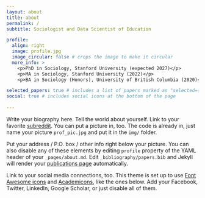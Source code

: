 ```yaml
---
layout: about
title: about
permalink: /
subtitle: Sociologist and Data Scientist of Education 

profile:
  align: right
  image: profile.jpg
  image_circular: false # crops the image to make it circular
  more_info: > 
    <p>PhD in Sociology, Stanford University (expected 2027)</p>
    <p>MA in Sociology, Stanford University (2022)</p>
    <p>BA in Sociology (Honors), University of British Columbia (2020)</p> 

selected_papers: true # includes a list of papers marked as "selected={true}"
social: true # includes social icons at the bottom of the page
 
---
```


Write your biography here. Tell the world about yourself. Link to your favorite [subreddit](http://reddit.com). You can put a picture in, too. The code is already in, just name your picture `prof_pic.jpg` and put it in the `img/` folder.

Put your address / P.O. box / other info right below your picture. You can also disable any of these elements by editing `profile` property of the YAML header of your `_pages/about.md`. Edit `_bibliography/papers.bib` and Jekyll will render your [publications page](/al-folio/publications/) automatically.

Link to your social media connections, too. This theme is set up to use [Font Awesome icons](https://fontawesome.com/) and [Academicons](https://jpswalsh.github.io/academicons/), like the ones below. Add your Facebook, Twitter, LinkedIn, Google Scholar, or just disable all of them.
